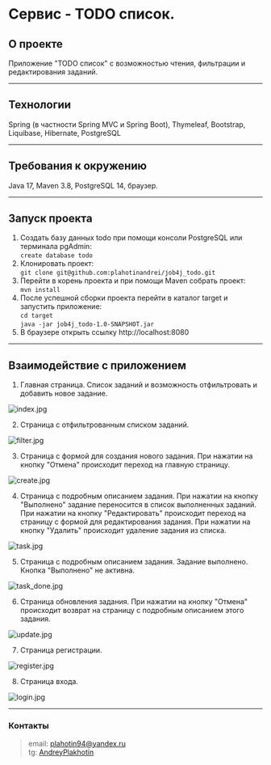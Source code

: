 # Сервис - TODO список.

## О проекте
Приложение "TODO список" с возможностью чтения, фильтрации и редактирования заданий.

***

## Технологии
Spring (в частности Spring MVC и Spring Boot), Thymeleaf, Bootstrap, Liquibase, Hibernate, PostgreSQL

***

## Требования к окружению

Java 17, Maven 3.8, PostgreSQL 14, браузер.

***

## Запуск проекта

1. Создать базу данных todo при помощи консоли PostgreSQL или терминала pgAdmin: <br>
   ```create database todo```
2. Клонировать проект: <br>
   ```git clone git@github.com:plahotinandrei/job4j_todo.git```
3. Перейти в корень проекта и при помощи Maven собрать проект: <br>
   ```mvn install```
4. После успешной сборки проекта перейти в каталог target и запустить приложение: <br>
   ```cd target``` <br>
   ```java -jar job4j_todo-1.0-SNAPSHOT.jar```
5. В браузере открыть ссылку http://localhost:8080
***

## Взаимодействие с приложением
1. Главная страница. Список заданий и возможность отфильтровать и добавить новое задание.

![index.jpg](img/index.jpg)

2. Страница с отфильтрованным списком заданий.

![filter.jpg](img/filter.jpg)

3. Страница с формой для создания нового задания. При нажатии на кнопку "Отмена" происходит переход на главную страницу.

![create.jpg](img/create.jpg)

4. Страница с подробным описанием задания. При нажатии на кнопку "Выполнено" задание переносится в список выполненных заданий. При нажатии на кнопку "Редактировать" происходит переход на страницу с формой для редактирования задания. При нажатии на кнопку "Удалить" происходит удаление задания из списка.

![task.jpg](img/task.jpg)

5. Страница с подробным описанием задания. Задание выполнено. Кнопка "Выполнено" не активна.

![task_done.jpg](img/task_done.jpg)

6. Страница обновления задания. При нажатии на кнопку "Отмена" происходит возврат на страницу с подробным описанием этого задания.

![update.jpg](img/update.jpg)

7. Страница регистрации.

![register.jpg](img/register.jpg)

8. Страница входа.

![login.jpg](img/login.jpg)



***

### Контакты

> email: [plahotin94@yandex.ru](mailto:plahotin94@yandex.ru) <br>
> tg: [AndreyPlakhotin](https://t.me/AndreyPlakhotin) <br>